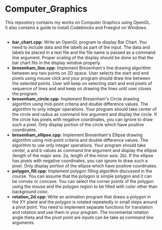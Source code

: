 # Computer_Graphics
This repository contains my works on Computer Graphics using OpenGL.<br>It also contains a guide to install Codeblocks and Freeglut on Windows.<br><br>
<ul>
  <li><b>bar_chart.cpp:</b> Write an OpenGL program to display Bar Chart. You need to include data and the labels as part of the input. The data and labels be placed in a text file and the file name is passed as a command line argument. Proper scaling of the display should be done so that the bar chart fits in the display window properly.</li>
  <li><b>bresenham_line.cpp:</b> Implement Bresenham's line drawing algorithm between any two points on 2D space. User selects the start and end pixels using mouse click and your program should draw line between the selected points. User will keep on selecting start and end pixels of sequence of lines and and keep on drawing the lines until user closes the program.</li>
  <li><b>bresenham_circle.cpp:</b> Implement Bresenham's Circle drawing algorithm using mid-point criteria and double difference values. The algorithm to only integer operations. Your program should take center of the circle and radius as command line argument and display the circle. If the circle has pixels with negative coordinates, you can ignore to draw such a pixel. Only display portion of the circle which have positive coordinates.</li>
  <li><b>bresenham_ellipse.cpp:</b> Implement Bresenham's Ellipse drawing algorithm using mid-point criteria and double difference values. The algorithm to use only integer operations. Your program should take center, a and b values as command line argument and display the ellipse (length of the major axis: 2a, length of the minor axis: 2b). If the ellipse has pixels with negative coordinates, you can ignore to draw such a pixel. Only display portion of the ellipse which have positive coordinates.</li>
  <li><b>polygon_fill.cpp:</b> Implement polygon filling algorithm discussed in the course. You can assume that the polygon is  simple polygon and it can be convex or concave. You can select the corner points of the polygon using the mouse and the polygon region to be filled with color other than background color.</li>
  <li><b>rotation_2d.cpp:</b> Write an animation program that draws a polygon in the XY plane and the polygon is rotated repeatedly in small steps around a pivot point. You need to implement separate functions for translation and rotation and use them in your program. The incremental rotation angle theta and the pivot point are inputs can  be take as command line arguments.</li>
</ul>
